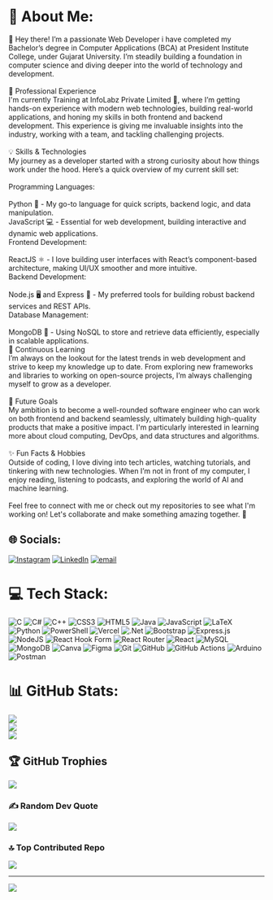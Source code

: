 # 💫 About Me:
👋 Hey there! I’m a passionate Web Developer i have completed my Bachelor’s degree in Computer Applications (BCA) at President Institute College, under Gujarat University. I’m steadily building a foundation in computer science and diving deeper into the world of technology and development.<br><br>🚀 Professional Experience<br>I'm currently Training at InfoLabz Private Limited 🏢, where I’m getting hands-on experience with modern web technologies, building real-world applications, and honing my skills in both frontend and backend development. This experience is giving me invaluable insights into the industry, working with a team, and tackling challenging projects.<br><br>💡 Skills & Technologies<br>My journey as a developer started with a strong curiosity about how things work under the hood. Here’s a quick overview of my current skill set:<br><br>Programming Languages:<br><br>Python 🐍 - My go-to language for quick scripts, backend logic, and data manipulation.<br>JavaScript 💻 - Essential for web development, building interactive and dynamic web applications.<br>Frontend Development:<br><br>ReactJS ⚛️ - I love building user interfaces with React’s component-based architecture, making UI/UX smoother and more intuitive.<br>Backend Development:<br><br>Node.js 🖥️ and Express 🚀 - My preferred tools for building robust backend services and REST APIs.<br>Database Management:<br><br>MongoDB 🍃 - Using NoSQL to store and retrieve data efficiently, especially in scalable applications.<br>🌱 Continuous Learning<br>I’m always on the lookout for the latest trends in web development and strive to keep my knowledge up to date. From exploring new frameworks and libraries to working on open-source projects, I’m always challenging myself to grow as a developer.<br><br>🎯 Future Goals<br>My ambition is to become a well-rounded software engineer who can work on both frontend and backend seamlessly, ultimately building high-quality products that make a positive impact. I'm particularly interested in learning more about cloud computing, DevOps, and data structures and algorithms.<br><br>✨ Fun Facts & Hobbies<br>Outside of coding, I love diving into tech articles, watching tutorials, and tinkering with new technologies. When I’m not in front of my computer, I enjoy reading, listening to podcasts, and exploring the world of AI and machine learning.<br><br>Feel free to connect with me or check out my repositories to see what I'm working on! Let's collaborate and make something amazing together. 🌟


## 🌐 Socials:
[![Instagram](https://img.shields.io/badge/Instagram-%23E4405F.svg?logo=Instagram&logoColor=white)](https://instagram.com/manishmodi_555) [![LinkedIn](https://img.shields.io/badge/LinkedIn-%230077B5.svg?logo=linkedin&logoColor=white)](https://linkedin.com/in/manish-kumar-developer) [![email](https://img.shields.io/badge/Email-D14836?logo=gmail&logoColor=white)](mailto:manishmodi314@gmail.com) 

# 💻 Tech Stack:
![C](https://img.shields.io/badge/c-%2300599C.svg?style=for-the-badge&logo=c&logoColor=white) ![C#](https://img.shields.io/badge/c%23-%23239120.svg?style=for-the-badge&logo=csharp&logoColor=white) ![C++](https://img.shields.io/badge/c++-%2300599C.svg?style=for-the-badge&logo=c%2B%2B&logoColor=white) ![CSS3](https://img.shields.io/badge/css3-%231572B6.svg?style=for-the-badge&logo=css3&logoColor=white) ![HTML5](https://img.shields.io/badge/html5-%23E34F26.svg?style=for-the-badge&logo=html5&logoColor=white) ![Java](https://img.shields.io/badge/java-%23ED8B00.svg?style=for-the-badge&logo=openjdk&logoColor=white) ![JavaScript](https://img.shields.io/badge/javascript-%23323330.svg?style=for-the-badge&logo=javascript&logoColor=%23F7DF1E) ![LaTeX](https://img.shields.io/badge/latex-%23008080.svg?style=for-the-badge&logo=latex&logoColor=white) ![Python](https://img.shields.io/badge/python-3670A0?style=for-the-badge&logo=python&logoColor=ffdd54) ![PowerShell](https://img.shields.io/badge/PowerShell-%235391FE.svg?style=for-the-badge&logo=powershell&logoColor=white) ![Vercel](https://img.shields.io/badge/vercel-%23000000.svg?style=for-the-badge&logo=vercel&logoColor=white) ![.Net](https://img.shields.io/badge/.NET-5C2D91?style=for-the-badge&logo=.net&logoColor=white) ![Bootstrap](https://img.shields.io/badge/bootstrap-%238511FA.svg?style=for-the-badge&logo=bootstrap&logoColor=white) ![Express.js](https://img.shields.io/badge/express.js-%23404d59.svg?style=for-the-badge&logo=express&logoColor=%2361DAFB) ![NodeJS](https://img.shields.io/badge/node.js-6DA55F?style=for-the-badge&logo=node.js&logoColor=white) ![React Hook Form](https://img.shields.io/badge/React%20Hook%20Form-%23EC5990.svg?style=for-the-badge&logo=reacthookform&logoColor=white) ![React Router](https://img.shields.io/badge/React_Router-CA4245?style=for-the-badge&logo=react-router&logoColor=white) ![React](https://img.shields.io/badge/react-%2320232a.svg?style=for-the-badge&logo=react&logoColor=%2361DAFB) ![MySQL](https://img.shields.io/badge/mysql-4479A1.svg?style=for-the-badge&logo=mysql&logoColor=white) ![MongoDB](https://img.shields.io/badge/MongoDB-%234ea94b.svg?style=for-the-badge&logo=mongodb&logoColor=white) ![Canva](https://img.shields.io/badge/Canva-%2300C4CC.svg?style=for-the-badge&logo=Canva&logoColor=white) ![Figma](https://img.shields.io/badge/figma-%23F24E1E.svg?style=for-the-badge&logo=figma&logoColor=white) ![Git](https://img.shields.io/badge/git-%23F05033.svg?style=for-the-badge&logo=git&logoColor=white) ![GitHub](https://img.shields.io/badge/github-%23121011.svg?style=for-the-badge&logo=github&logoColor=white) ![GitHub Actions](https://img.shields.io/badge/github%20actions-%232671E5.svg?style=for-the-badge&logo=githubactions&logoColor=white) ![Arduino](https://img.shields.io/badge/-Arduino-00979D?style=for-the-badge&logo=Arduino&logoColor=white) ![Postman](https://img.shields.io/badge/Postman-FF6C37?style=for-the-badge&logo=postman&logoColor=white)
# 📊 GitHub Stats:
![](https://github-readme-stats.vercel.app/api?username=manishmodi5555&theme=dark&hide_border=false&include_all_commits=false&count_private=false)<br/>
![](https://nirzak-streak-stats.vercel.app/?user=manishmodi5555&theme=dark&hide_border=false)<br/>
![](https://github-readme-stats.vercel.app/api/top-langs/?username=manishmodi5555&theme=dark&hide_border=false&include_all_commits=false&count_private=false&layout=compact)

## 🏆 GitHub Trophies
![](https://github-profile-trophy.vercel.app/?username=manishmodi5555&theme=radical&no-frame=false&no-bg=true&margin-w=4)

### ✍️ Random Dev Quote
![](https://quotes-github-readme.vercel.app/api?type=horizontal&theme=radical)

### 🔝 Top Contributed Repo
![](https://github-contributor-stats.vercel.app/api?username=manishmodi5555&limit=5&theme=dark&combine_all_yearly_contributions=true)

---
[![](https://visitcount.itsvg.in/api?id=manishmodi5555&icon=0&color=1)](https://visitcount.itsvg.in)

<!-- Proudly created with GPRM ( https://gprm.itsvg.in ) -->
